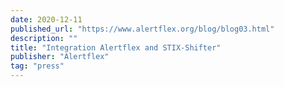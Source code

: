 ```yaml
---
date: 2020-12-11
published_url: "https://www.alertflex.org/blog/blog03.html"
description: ""
title: "Integration Alertflex and STIX-Shifter"
publisher: "Alertflex"
tag: "press"
---
```

